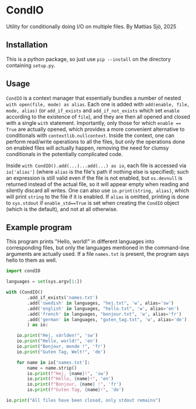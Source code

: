 # CondIO

Utility for conditionally doing I/O on multiple files.
By Mattias Sjö, 2025

## Installation

This is a python package, so just use `pip --install` on the directory containing `setup.py`.

## Usage

`CondIO` is a context manager that essentially bundles a number of nested `with open(file, mode) as alias`. Each one is added with `add(enable, file, mode, alias)` (or `add_if_exists` and `add_if_not_exists` which set `enable` according to the existence of `file`), and they are then all opened and closed with a single `with` statement.
Importantly, only those for which `enable == True` are actually opened, which provides a more convenient alternative to conditionals with `contextlib.nullcontext`.
Inside the context,  one can perform read/write operations to all the files, but only the operations done on enabled files will actually happen, removing the need for clumsy conditionals in the potentially complicated code.

Inside `with CondIO().add(...)...add(...) as io`, each file is accessed via `io['alias']` (where `alias` is the file's path if nothing else is specified); such an expression is still valid even if the file is not enabled, but `os.devnull` is returned instead of the actual file, so it will appear empty when reading and silently discard all writes.
One can also use `io.print(string, alias)`, which will print `string` to the file if it is enabled.
If `alias` is omitted, printing is done to `sys.stdout` if `enable_std==True` is set when creating the `CondIO` object (which is the default), and not at all otherwise.

## Example program

This program prints "Hello, world!" in different languages into corresponding files, but only the languages mentioned in the command-line arguments are actually used.
If a file `names.txt` is present, the program says hello to them as well.

```python
import condIO

languages = set(sys.argv[1:])

with (CondIO()
        .add_if_exists('names.txt')
        .add('swedish' in languages, "hej.txt", 'w', alias='sw')
        .add('english' in languages, "hello.txt", 'w', alias='en')
        .add('french' in languages, "bonjour.txt", 'w', alias='fr')
        .add('german' in languages, "guten_tag.txt", 'w', alias='de')
        ) as io:

    io.print("Hej, världen!", 'sw')
    io.print("Hello, world!", 'en')
    io.print("Bonjour, monde !", 'fr')
    io.print("Guten Tag, Welt!", 'de')

    for name in io['names.txt']:
        name = name.strip()
        io.print(f"Hej, {name}!", 'sw')
        io.print(f"Hello, {name}!", 'en')
        io.print(f"Bonjour, {name} !", 'fr')
        io.print(f"Guten Tag, {name}!", 'de')

io.print("All files have been closed, only stdout remains")
```
